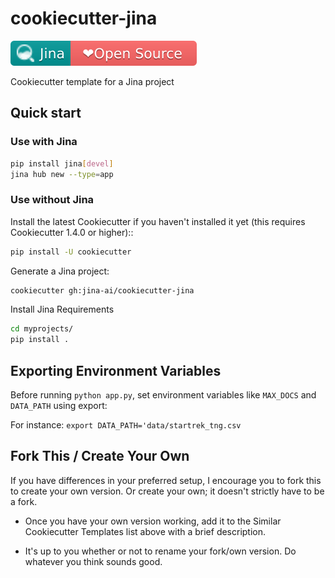# cookiecutter-jina

[![Jina](https://github.com/jina-ai/jina/blob/master/.github/badges/jina-badge.svg?raw=true  "We fully commit to open-source")](https://get.jina.ai)

Cookiecutter template for a Jina project

## Quick start


### Use with Jina

```bash
pip install jina[devel]
jina hub new --type=app
```

### Use without Jina

Install the latest Cookiecutter if you haven't installed it yet (this requires
Cookiecutter 1.4.0 or higher)::

```bash
pip install -U cookiecutter
```

Generate a Jina project:

```bash
cookiecutter gh:jina-ai/cookiecutter-jina
```

Install Jina Requirements

```bash
cd myprojects/
pip install .
```


## Exporting Environment Variables

Before running ```python app.py```, set environment variables like ```MAX_DOCS``` and ```DATA_PATH``` using export:

For instance: ```export DATA_PATH='data/startrek_tng.csv```

## Fork This / Create Your Own

If you have differences in your preferred setup, I encourage you to fork this
to create your own version. Or create your own; it doesn't strictly have to
be a fork.

* Once you have your own version working, add it to the Similar Cookiecutter
  Templates list above with a brief description.

* It's up to you whether or not to rename your fork/own version. Do whatever
  you think sounds good.
